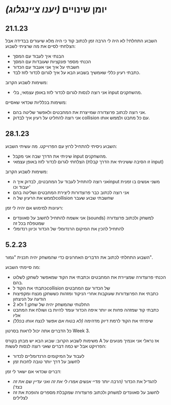 יומן שינויים _(יענו ציינגלוג)_
===

21.1.23
---
השבוע התחלתי!
לא היה לי הרבה זמן לכתוב קוד כי היה מלא שיעורים בבדידה אבל הצלחתי לסיים את מה שרציתי לשבוע:
- הבנתי איך לעבוד עם המסך
- הכנתי מספר פונקציות שעובדות עם המסך
- חשבתי על איך אני אעבוד עם הכדור
- כתבתי רעיון כללי שאמשיך בשבוע הבא על איך לגרום לכדור לזוז לבד.

  
משימות לשבוע הקרוב:
- אני רוצה לנסות לגרום לכדור לזוז באופן עצמאי, בלי input מהשחקנים.

  
משימות בכלליות שכדאי שאסיים:
- אני רוצה לכתוב פרוצדורה שמייצרת את המחבטים ולאפשר שליטה בהם.
- אני רוצה להחליט על רעיון איך לבדוק collision עם כל מחבט ולממש אותו.

28.1.23
---
השבוע ניסיתי להתחיל לרוץ עם הפרוייקט.
מה עשיתי השבוע:
- שיניתי את הדרך שבה אני מקבל input מהשחקנים.
- הצלחתי לגרום לכדור לזוז באופן עצמאי (זו הסיבה ששיניתי את הדרך קבלת input)

  
משימות לשבוע הקרוב:
- אני רוצה להתחיל לעבוד על המחבטים, לבדוק איך הinput משני אנשים בו זמנית יעבוד וכו'
- אני רוצה לכתוב כבר פרוצדורות ליצירת המחבטים ושליטה בהם
- לממש את הרעיון של הcollision שחשבתי שבוע שעבר
  
רעיונות למימוש אם יהיה לי זמן:
- אני אשמח להתחיל לחשוב על סאוונדים (sounds) למשחק ולכתוב פרוצדורה שמטפלת בכל זה
- להתחיל להכין את המיקום הרנדומלי של הכדור וכיוון רנדומלי
  
 5.2.23
 ---
  השבוע התחלתי לכתוב את הדברים האחרונים כדי שהמשחק יהיה תכנית "גמור".
  
  מה סיימתי השבוע:
  - הכנתי פרוצדורה שמציירת את המחבטים וכתבתי את הקוד שמאפשר לשחקן לשלוט בהם.
  - כתבתי את הקוד לcollision של הכדור עם המחבטים
  - כתבתי את הפרוצדורות שעוקבות אחרי הניקוד ומזהות כששחקן מנצח ומקפיצות הודעה על הניצחון
  - החלטתי שהמשחק יהיה של שחקן 1 ולא 2
  - כתבתי קוד שמזהה פחות או יותר איפה הכדור עומד להיות בו ושולח את המחבט אליו
  - שיפרתי את הקוד לרמת דיוק מדהימה _(לא בטוח אם אפשר לנצח אותו בכלל)_
  
  כל הדברים אתה יכול לראות בסרטון Week 3.
  
  משימות לשבוע הקרוב:
  שבוע הבא יש מבחן בקורס A אז נראלי אני אנמיך מנועים על הפרויקט אבל יש כמה דברים שאני רוצה לנסות לעשות:
  - לעבוד על המיקומים הרנדומליים לכדור
  - לחשוב על דרך יותר טובה לחכות זמן
 
  דברים שכדאי אם ישאר לי זמן:
  - להגדיל את הכדור _(הרבה יותר מדיי אנשים אמרו לי את זה ואני עדיין שם את זה בצד)_
  - לחשוב על סאוונדים למשחק ולכתוב פרוצדורה שמקבלת מספרים והופכת את זה לצלילים


